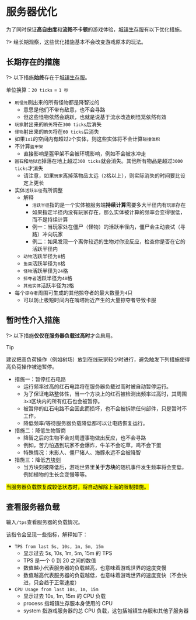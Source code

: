 # 服务器优化

为了同时保证**高自由度**和**流畅不卡顿**的游戏体验，[城镇生存服](/sur)有以下优化措施。

?> 经长期观察，这些优化措施基本不会改变游戏原本的玩法。

## 长期存在的措施

?> 以下措施**始终**存在于[城镇生存服](/sur)。

单位换算：`20 ticks` = `1 秒`

- `刷怪笼`刷出来的所有怪物都是降智过的
  - 意思是他们不带有敌意，也不会寻路
  - 但这些怪物依然会跳跃，也就是说基于流水改造刷怪笼依然有效
- `玩家`射出来的`箭矢`将在`300 ticks`后消失
- `怪物`射出来的`箭矢`将在`60 ticks`后消失
- 如果`1x1`的空间内有超过`2`个实体，则这些实体将不会计算`碰撞体积`
- 不计算`盔甲架`
  - 直接影响是盔甲架不会被环境影响，例如不会被水冲走
- `圆石`和`地狱岩`掉落在地上超过`300 ticks`就会消失。其他所有物品是超过`3000 ticks`才消失
  - 请注意，如果`玩家`离掉落物品太远（`2`格以上），则实际消失的时间要比设定上更长
- 实体`活跃半径`有所调整
  - 解释
    - `活跃半径`指的是一个实体被服务端**持续计算**需要多大半径内有`玩家`存在
    - 如果指定半径内没有玩家存在，那么实体被计算的频率会变得很低，而不是持续计算
    - 例一：当玩家处在僵尸（怪物）的活跃半径内，僵尸会主动尝试（寻路）冲向玩家
    - 例二：如果发现一个离你较远的生物对你没反应，检查你是否在它的活跃半径内
  - `动物`活跃半径为`8`格
  - `鱼类`活跃半径为`8`格
  - `怪物`活跃半径为`24`格
  - `掠夺者`活跃半径为`48`格
  - `其他实体`活跃半径为`2`格
- 每个`掠夺者`周围可生成的其他掠夺者的最大数量为`4`只
  - 可以防止极短时间内在哨塔附近产生的大量掠夺者导致卡服

## 暂时性介入措施

?>  以下措施**仅仅在服务器负载过高时**才会启用。

> [!tip]
> 建议把高负荷操作（例如树场）放到在线玩家较少时进行，避免触发下列措施使得高负荷操作被迫暂停。

- 措施一：暂停红石电路
  - 运行频率过高的红石电路将在服务器负载过高时被自动暂停运行。
  - 为了保证电路整体性，当一个方块上的红石被检测出频率过高时，其周围`3×3`区块内的所有红石也会被暂停。
  - 被暂停的红石电路不会因此而损坏，也不会被拆除任何部件，只是暂时不工作。
  - 降低频率/等待服务器负载降低都可以让电路恢复运行。
- 措施二：降低生物智商
  - 降智之后的生物不会对周遭事物做出反应，也不会寻路
  - 例如，苦力怕遇到玩家不会爆炸，牛羊不会吃草，鸡不会下蛋
  - 特殊情况：末影人、僵尸猪人、海豚永远不会被降智
- 措施三：降低[方块刻](https://minecraft-zh.gamepedia.com/%E5%88%BB#.E6.96.B9.E5.9D.97.E5.88.BB)
  - 当方块刻被降低后，游戏世界里**关于方块**的随机事件发生频率将会变低，例如植物的生长会变慢等等。

<mark>当服务器负载恢复成较低状态时，将自动解除上面的限制措施。</mark>

## 查看服务器负载

输入`/tps`查看服务器的负载情况。

该指令会呈现一些指标，解释如下：

- `TPS from last 5s, 10s, 1m, 5m, 15m`
  - 显示过去 5s, 10s, 1m, 5m, 15m 的 TPS
  - TPS 是一个 0 到 20 之间的数值
  - 数值越小代表服务器的负载越高，也意味着游戏世界的速度变慢
  - 数值越高代表服务器的负载越低，也意味着游戏世界的速度变快（不会快进，只会趋于正常速度）
- `CPU Usage from last 10s, 1m, 15m`
  - 显示过去 10s, 1m, 15m 的 CPU 负载
  - process 指城镇生存服本身使用的 CPU
  - system 指游戏服务器的总 CPU 负载，这包括城镇生存服和其他子服务器
